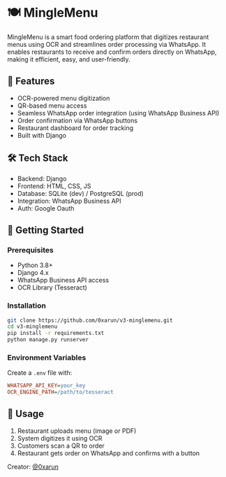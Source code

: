 # 🍽️ MingleMenu

MingleMenu is a smart food ordering platform that digitizes restaurant menus using OCR and streamlines order processing via WhatsApp. It enables restaurants to receive and confirm orders directly on WhatsApp, making it efficient, easy, and user-friendly.

## 🌟 Features

- OCR-powered menu digitization
- QR-based menu access
- Seamless WhatsApp order integration (using WhatsApp Business API)
- Order confirmation via WhatsApp buttons
- Restaurant dashboard for order tracking
- Built with Django

## 🛠️ Tech Stack

- Backend: Django
- Frontend: HTML, CSS, JS
- Database: SQLite (dev) / PostgreSQL (prod)
- Integration: WhatsApp Business API
- Auth: Google Oauth

## 🚀 Getting Started

### Prerequisites

- Python 3.8+
- Django 4.x
- WhatsApp Business API access
- OCR Library (Tesseract)

### Installation

```bash
git clone https://github.com/0xarun/v3-minglemenu.git
cd v3-minglemenu
pip install -r requirements.txt
python manage.py runserver
```

### Environment Variables
Create a `.env` file with:

```ini
WHATSAPP_API_KEY=your_key
OCR_ENGINE_PATH=/path/to/tesseract
```

## 📲 Usage

1. Restaurant uploads menu (image or PDF)
2. System digitizes it using OCR
3. Customers scan a QR to order
4. Restaurant gets order on WhatsApp and confirms with a button

Creator: [@0xarun](https://x.com/0xarun)
